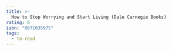 ```yaml
---
title: >-
  How to Stop Worrying and Start Living (Dale Carnegie Books)
rating: 0
isbn: "0671035975"
tags:
  - to-read
---
```


